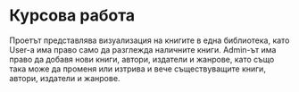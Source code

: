# Курсова работа

Проетът представлява визуализация на книгите в една библиотека, като User-a има право само да разглежда наличните книги. Admin-ът има право да добавя нови книги,
автори, издатели и жанрове, като също така може да променя или изтрива и вече съществуващите книги, автори, издатели и жанрове.
